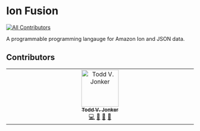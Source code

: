 # Ion Fusion
<!-- ALL-CONTRIBUTORS-BADGE:START - Do not remove or modify this section -->
[![All Contributors](https://img.shields.io/badge/all_contributors-1-orange.svg?style=flat-square)](#contributors-)
<!-- ALL-CONTRIBUTORS-BADGE:END -->

A programmable programming langauge for Amazon Ion and JSON data.

## Contributors

<!-- ALL-CONTRIBUTORS-LIST:START - Do not remove or modify this section -->
<!-- prettier-ignore-start -->
<!-- markdownlint-disable -->
<table>
  <tbody>
    <tr>
      <td align="center" valign="top" width="14.28%"><a href="https://github.com/toddjonker"><img src="https://avatars.githubusercontent.com/u/2058215?v=4?s=100" width="100px;" alt="Todd V. Jonker"/><br /><sub><b>Todd V. Jonker</b></sub></a><br /><a href="https://github.com/toddjonker/fusion-java/commits?author=toddjonker" title="Code">💻</a> <a href="https://github.com/toddjonker/fusion-java/commits?author=toddjonker" title="Documentation">📖</a> <a href="#design-toddjonker" title="Design">🎨</a> <a href="https://github.com/toddjonker/fusion-java/issues?q=author%3Atoddjonker" title="Bug reports">🐛</a></td>
    </tr>
  </tbody>
</table>

<!-- markdownlint-restore -->
<!-- prettier-ignore-end -->

<!-- ALL-CONTRIBUTORS-LIST:END -->
<!-- prettier-ignore-start -->
<!-- markdownlint-disable -->

<!-- markdownlint-restore -->
<!-- prettier-ignore-end -->

<!-- ALL-CONTRIBUTORS-LIST:END -->
